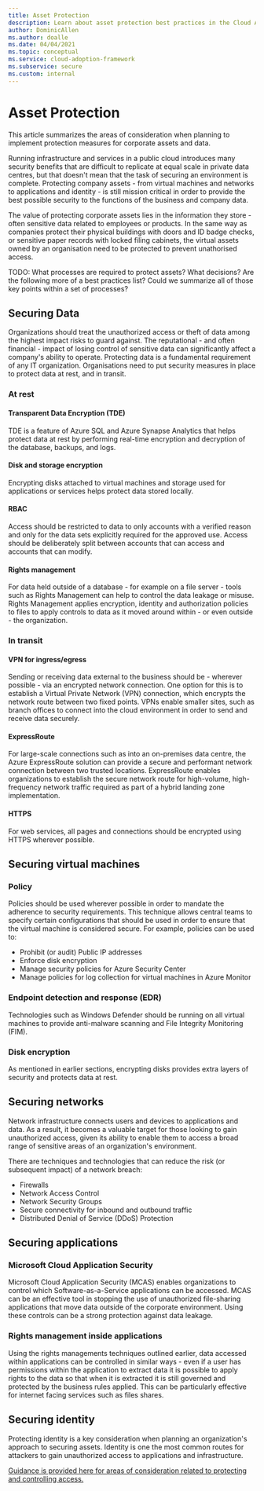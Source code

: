 ```yaml
---
title: Asset Protection
description: Learn about asset protection best practices in the Cloud Adoption Framework for Azure.
author: DominicAllen
ms.author: doalle
ms.date: 04/04/2021
ms.topic: conceptual
ms.service: cloud-adoption-framework
ms.subservice: secure
ms.custom: internal
---
```


# Asset Protection

This article summarizes the areas of consideration when planning to implement protection measures for corporate assets and data.

Running infrastructure and services in a public cloud introduces many security benefits that are difficult to replicate at equal scale in private data centres, but that doesn't mean that the task of securing an environment is complete. Protecting company assets - from virtual machines and networks to applications and identity - is still mission critical in order to provide the best possible security to the functions of the business and company data.

The value of protecting corporate assets lies in the information they store - often sensitive data related to employees or products.
In the same way as companies protect their physical buildings with doors and ID badge checks, or sensitive paper records with locked filing cabinets, the virtual assets owned by an organisation need to be protected to prevent unathorised access.

TODO: What processes are required to protect assets? What decisions? Are the following more of a best practices list? Could we summarize all of those key points within a set of processes?

## Securing Data

Organizations should treat the unauthorized access or theft of data among the highest impact risks to guard against.
The reputational - and often financial - impact of losing control of sensitive data can significantly affect a company's ability to operate. Protecting data is a fundamental requirement of any IT organization.
Organisations need to put security measures in place to protect data at rest, and in transit.

### At rest

#### Transparent Data Encryption (TDE)

TDE is a feature of Azure SQL and Azure Synapse Analytics that helps protect data at rest by performing real-time encryption and decryption of the database, backups, and logs.  

#### Disk and storage encryption

Encrypting disks attached to virtual machines and storage used for applications or services helps protect data stored locally.

#### RBAC

Access should be restricted to data to only accounts with a verified reason and only for the data sets explicitly required for the approved use.
Access should be deliberately split between accounts that can access and accounts that can modify.

#### Rights management

For data held outside of a database - for example on a file server - tools such as Rights Management can help to control the data leakage or misuse. Rights Management applies encryption, identity and authorization policies to files to apply controls to data as it moved around within - or even outside - the organization.

### In transit

#### VPN for ingress/egress

Sending or receiving data external to the business should be - wherever possible - via an encrypted network connection.
One option for this is to establish a Virtual Private Network (VPN) connection, which encrypts the network route between two fixed points.
VPNs enable smaller sites, such as branch offices to connect into the cloud environment in order to send and receive data securely.

#### ExpressRoute

For large-scale connections such as into an on-premises data centre, the Azure ExpressRoute solution can provide a secure and performant network connection between two trusted locations. ExpressRoute enables organizations to establish the secure network route for high-volume, high-frequency network traffic required as part of a hybrid landing zone implementation.

#### HTTPS

For web services, all pages and connections should be encrypted using HTTPS wherever possible.

## Securing virtual machines

### Policy

Policies should be used wherever possible in order to mandate the adherence to security requirements.
This technique allows central teams to specify certain configurations that should be used in order to ensure that the virtual machine is considered secure.
For example, policies can be used to:

- Prohibit (or audit) Public IP addresses
- Enforce disk encryption
- Manage security policies for Azure Security Center
- Manage policies for log collection for virtual machines in Azure Monitor

### Endpoint detection and response (EDR)

Technologies such as Windows Defender should be running on all virtual machines to provide anti-malware scanning and File Integrity Monitoring (FIM).

### Disk encryption

As mentioned in earlier sections, encrypting disks provides extra layers of security and protects data at rest.

## Securing networks

Network infrastructure connects users and devices to applications and data. As a result, it becomes a valuable target for those looking to gain unauthorized access, given its ability to enable them to access a broad range of sensitive areas of an organization's environment.

There are techniques and technologies that can reduce the risk (or subsequent impact) of a network breach:

- Firewalls
- Network Access Control
- Network Security Groups
- Secure connectivity for inbound and outbound traffic
- Distributed Denial of Service (DDoS) Protection

## Securing applications

### Microsoft Cloud Application Security

Microsoft Cloud Application Security (MCAS) enables organizations to control which Software-as-a-Service applications can be accessed. MCAS can be an effective tool in stopping the use of unauthorized file-sharing applications that move data outside of the corporate environment. Using these controls can be a strong protection against data leakage.

### Rights management inside applications

Using the rights managements techniques outlined earlier, data accessed within applications can be controlled in similar ways - even if a user has permissions within the application to extract data it is possible to apply rights to the data so that when it is extracted it is still governed and protected by the business rules applied.
This can be particularly effective for internet facing services such as files shares.

## Securing identity

Protecting identity is a key consideration when planning an organization's approach to securing assets. Identity is one the most common routes for attackers to gain unauthorized access to applications and infrastructure.

[Guidance is provided here for areas of consideration related to protecting and controlling access.](./security/access-control.md)
